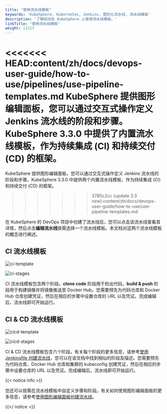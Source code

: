 ```yaml
---
title: "使用流水线模板"
keywords: 'KubeSphere, Kubernetes, Jenkins, 图形化流水线, 流水线模板'
description: '了解如何在 KubeSphere 上使用流水线模板。'
linkTitle: "使用流水线模板"
weight: 11213
---
```


<<<<<<< HEAD:content/zh/docs/devops-user-guide/how-to-use/pipelines/use-pipeline-templates.md
KubeSphere 提供图形编辑面板，您可以通过交互式操作定义 Jenkins 流水线的阶段和步骤。KubeSphere 3.3.0 中提供了内置流水线模板，作为持续集成 (CI) 和持续交付 (CD) 的框架。
=======
KubeSphere 提供图形编辑面板，您可以通过交互式操作定义 Jenkins 流水线的阶段和步骤。KubeSphere 3.3.0 中提供两个内置流水线模板，作为持续集成 (CI) 和持续交付 (CD) 的框架。
>>>>>>> 3785c2cc (update 3.3 new):content/zh/docs/devops-user-guide/how-to-use/use-pipeline-templates.md

在 KubeSphere 的 DevOps 项目中创建了流水线后，您可以点击该流水线查看其详情，然后点击**编辑流水线**按需选择一个流水线模板。本文档对这两个流水线模板的概念进行阐述。

## CI 流水线模板

![ci-template](/images/docs/zh-cn/devops-user-guide/use-devops/use-pipeline-templates/ci-template.png)

![ci-stages](/images/docs/zh-cn/devops-user-guide/use-devops/use-pipeline-templates/ci-stages.png)

CI 流水线模板包含两个阶段。**clone code** 阶段用于检出代码，**build & push** 阶段用于构建镜像并将镜像推送至 Docker Hub。您需要预先为代码仓库和 Docker Hub 仓库创建凭证，然后在相应的步骤中设置仓库的 URL 以及凭证。完成编辑后，流水线即可开始运行。

## CI & CD 流水线模板

![cicd-template](/images/docs/zh-cn/devops-user-guide/use-devops/use-pipeline-templates/cicd-template.png)

![cicd-stages](/images/docs/zh-cn/devops-user-guide/use-devops/use-pipeline-templates/cicd-stages.png)

CI & CD 流水线模板包含六个阶段。有关每个阶段的更多信息，请参考[使用 Jenkinsfile 创建流水线](../create-a-pipeline-using-jenkinsfile/#流水线概述)，您可以在该文档中找到相似的阶段及描述。您需要预先为代码仓库、Docker Hub 仓库和集群的 kubeconfig 创建凭证，然后在相应的步骤中设置仓库的 URL 以及凭证。完成编辑后，流水线即可开始运行。

{{< notice info >}}

您还可以按需在流水线模板中自定义步骤和阶段。有关如何使用图形编辑面板的更多信息，请参考[使用图形编辑面板创建流水线](../create-a-pipeline-using-graphical-editing-panel/)。

{{</ notice >}}